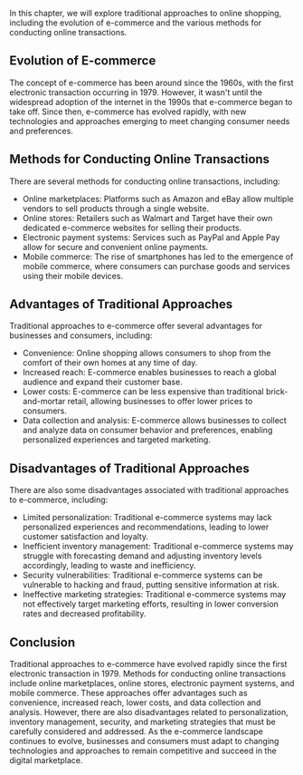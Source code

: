
In this chapter, we will explore traditional approaches to online shopping, including the evolution of e-commerce and the various methods for conducting online transactions.

Evolution of E-commerce
-----------------------

The concept of e-commerce has been around since the 1960s, with the first electronic transaction occurring in 1979. However, it wasn't until the widespread adoption of the internet in the 1990s that e-commerce began to take off. Since then, e-commerce has evolved rapidly, with new technologies and approaches emerging to meet changing consumer needs and preferences.

Methods for Conducting Online Transactions
------------------------------------------

There are several methods for conducting online transactions, including:

* Online marketplaces: Platforms such as Amazon and eBay allow multiple vendors to sell products through a single website.
* Online stores: Retailers such as Walmart and Target have their own dedicated e-commerce websites for selling their products.
* Electronic payment systems: Services such as PayPal and Apple Pay allow for secure and convenient online payments.
* Mobile commerce: The rise of smartphones has led to the emergence of mobile commerce, where consumers can purchase goods and services using their mobile devices.

Advantages of Traditional Approaches
------------------------------------

Traditional approaches to e-commerce offer several advantages for businesses and consumers, including:

* Convenience: Online shopping allows consumers to shop from the comfort of their own homes at any time of day.
* Increased reach: E-commerce enables businesses to reach a global audience and expand their customer base.
* Lower costs: E-commerce can be less expensive than traditional brick-and-mortar retail, allowing businesses to offer lower prices to consumers.
* Data collection and analysis: E-commerce allows businesses to collect and analyze data on consumer behavior and preferences, enabling personalized experiences and targeted marketing.

Disadvantages of Traditional Approaches
---------------------------------------

There are also some disadvantages associated with traditional approaches to e-commerce, including:

* Limited personalization: Traditional e-commerce systems may lack personalized experiences and recommendations, leading to lower customer satisfaction and loyalty.
* Inefficient inventory management: Traditional e-commerce systems may struggle with forecasting demand and adjusting inventory levels accordingly, leading to waste and inefficiency.
* Security vulnerabilities: Traditional e-commerce systems can be vulnerable to hacking and fraud, putting sensitive information at risk.
* Ineffective marketing strategies: Traditional e-commerce systems may not effectively target marketing efforts, resulting in lower conversion rates and decreased profitability.

Conclusion
----------

Traditional approaches to e-commerce have evolved rapidly since the first electronic transaction in 1979. Methods for conducting online transactions include online marketplaces, online stores, electronic payment systems, and mobile commerce. These approaches offer advantages such as convenience, increased reach, lower costs, and data collection and analysis. However, there are also disadvantages related to personalization, inventory management, security, and marketing strategies that must be carefully considered and addressed. As the e-commerce landscape continues to evolve, businesses and consumers must adapt to changing technologies and approaches to remain competitive and succeed in the digital marketplace.
